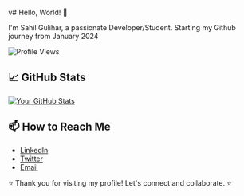 v# Hello, World! 👋

I'm Sahil Gulihar, a passionate Developer/Student.
Starting my Github journey from January 2024

![Profile Views](https://komarev.com/ghpvc/?username=Sahil-Gulihar&color=blueviolet)

<!--## 🚀 About Me
- 🔭 I’m currently working on [Current Project/Job].
- 🌱 I’m currently learning [Technologies or Skills].
- 👯 I’m looking to collaborate on [Open Source Projects].
- 💬 Ask me about [Your Expertise].
  ---->
<!--## 🔧 Technologies & Tools
- [Tech/Tool 1]
- [Tech/Tool 2]
- [Tech/Tool 3]
-->
## 📈 GitHub Stats
[![Your GitHub Stats](https://github-readme-stats.vercel.app/api?username=Sahil-Gulihsr&show_icons=true&count_private=true)](https://github.com/yourusername)


<!--## 🛠️ Projects
- [Project 1](link-to-project-1): Brief description.
- [Project 2](link-to-project-2): Brief description.
- [Project 3](link-to-project-3): Brief description.
-->
## 📫 How to Reach Me
- [LinkedIn](https://www.linkedin.com/in/sahil-gulihar-130573249/)
- [Twitter](https://twitter.com/Sahil_Gulihar)
- [Email](mailto:sahilgulihar@gmail.com)

⭐️ Thank you for visiting my profile! Let's connect and collaborate. ⭐️
